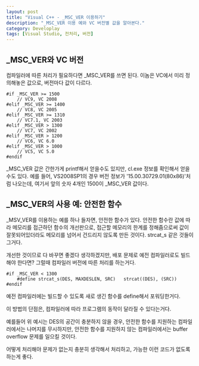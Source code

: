 ```yaml
---
layout: post
title: "Visual C++ - _MSC_VER 이용하기"
description: "_MSC_VER 이용 예와 VC 버전별 값을 알아본다."
category: Developlay
tags: [Visual Studio, 전처리, 버전]
---
```


## _MSC_VER와 VC 버전

컴파일러에 따른 처리가 필요하다면 _MSC_VER를 쓰면 된다.
이놈은 VC에서 미리 정의해놓은 값으로, 버전마다 값이 다르다.

~~~
#if _MSC_VER >= 1500
	// VC9, VC 2008
#elif _MSC_VER >= 1400
	// VC8, VC 2005
#elif _MSC_VER >= 1310
	// VC7.1, VC 2003
#elif _MSC_VER > 1300
	// VC7, VC 2002
#elif _MSC_VER > 1200
	// VC6, VC 6.0
#elif _MSC_VER > 1000
	// VC5, VC 5.0
#endif
~~~

_MSC_VER 값은 간한가게 printf해서 얻을수도 있지만, cl.exe 정보를 확인해서 얻을 수도 있다.
예를 들어, VS2008SP1의 경우 버전 정보가 '15.00.30729.01(80x86)'처럼 나오는데, 여기서 앞의 숫자 4개인 1500이 _MSC_VER 값이다.



## _MSC_VER의 사용 예: 안전한 함수

_MSV_VER를 이용하는 예를 하나 들자면, 안전한 함수가 있다.
안전한 함수란 값에 따라 메모리를 접근하던 함수의 개선판으로, 접근할 메모리의 한계를 정해줌으로써 값이 잘못되어있더라도 메모리를 넘어서 건드리지 않도록 만든 것이다.
strcat_s 같은 것들이 그거다.

개선한 것이므로 다 바꾸면 좋겠다 생각하겠지만, 배포 문제로 예전 컴파일러로도 빌드해야 한다면? 그럴때 컴파일러 버전에 따른 처리를 하는거다.

~~~
#if _MSC_VER < 1300
	#define strcat_s(DES, MAXDESLEN, SRC)	strcat((DES), (SRC))
#endif
~~~

예전 컴파일러에는 빌드할 수 있도록 새로 생긴 함수를 define해서 포워딩한거다.

이 방법의 단점은, 컴파일러에 따라 프로그램의 동작이 달라질 수 있다는거다.

예를들어 위 예시는 DES의 공간이 충분하지 않을 경우, 안전한 함수를 지원하는 컴파일러에서는 나머지를 무시하지만, 안전한 함수를 지원하지 않는 컴파일러에서는 buffer overflow 문제를 일으킬 것이다.

어떻게 처리해야 문제가 없는지 충분히 생각해서 처리하고, 가능한 이런 코드가 없도록 하는게 좋다.
